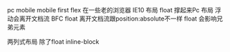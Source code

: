 pc mobile
mobile first 
flex 在一些老的浏览器  IE10
布局  float 撑起来Pc 布局
浮动会离开文档流
BFC
float 离开文档流跟position:absolute不一样
 float 会影响兄弟元素

 两列式布局  除了float
 inline-block